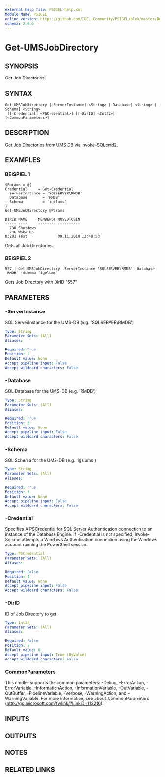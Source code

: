 ```yaml
---
external help file: PSIGEL-help.xml
Module Name: PSIGEL
online version: https://github.com/IGEL-Community/PSIGEL/blob/master/Docs/Get-UMSJobDirectory.md
schema: 2.0.0
---
```


# Get-UMSJobDirectory

## SYNOPSIS
Get Job Directories.

## SYNTAX

```
Get-UMSJobDirectory [-ServerInstance] <String> [-Database] <String> [-Schema] <String>
 [[-Credential] <PSCredential>] [[-DirID] <Int32>] [<CommonParameters>]
```

## DESCRIPTION
Get Job Directories from UMS DB via Invoke-SQLcmd2.

## EXAMPLES

### BEISPIEL 1
```
$Params = @{
Credential     = Get-Credential
  ServerInstance = 'SQLSERVER\RMDB'
  Database       = 'RMDB'
  Schema         = 'igelums'
}
Get-UMSJobDirectory @Params
```

```
DIRID NAME     MEMBEROF MOVEDTOBIN
----- ----     -------- ----------
  730 Shutdown
  736 Wake Up
85201 Test              09.11.2018 13:48:53
```

Gets all Job Directories

### BEISPIEL 2
```
557 | Get-UMSJobDirectory -ServerInstance 'SQLSERVER\RMDB' -Database 'RMDB' -Schema 'igelums'
```

Gets Job Directory with DirID "557"

## PARAMETERS

### -ServerInstance
SQL ServerInstance for the UMS-DB (e.g.
'SQLSERVER\RMDB')

```yaml
Type: String
Parameter Sets: (All)
Aliases:

Required: True
Position: 1
Default value: None
Accept pipeline input: False
Accept wildcard characters: False
```

### -Database
SQL Database for the UMS-DB (e.g.
'RMDB')

```yaml
Type: String
Parameter Sets: (All)
Aliases:

Required: True
Position: 2
Default value: None
Accept pipeline input: False
Accept wildcard characters: False
```

### -Schema
SQL Schema for the UMS-DB (e.g.
'igelums')

```yaml
Type: String
Parameter Sets: (All)
Aliases:

Required: True
Position: 3
Default value: None
Accept pipeline input: False
Accept wildcard characters: False
```

### -Credential
Specifies A PSCredential for SQL Server Authentication connection to an instance of the Database Engine.
If -Credential is not specified, Invoke-Sqlcmd attempts a Windows Authentication connection using the
Windows account running the PowerShell session.

```yaml
Type: PSCredential
Parameter Sets: (All)
Aliases:

Required: False
Position: 4
Default value: None
Accept pipeline input: False
Accept wildcard characters: False
```

### -DirID
ID of Job Directory to get

```yaml
Type: Int32
Parameter Sets: (All)
Aliases:

Required: False
Position: 5
Default value: 0
Accept pipeline input: True (ByValue)
Accept wildcard characters: False
```

### CommonParameters
This cmdlet supports the common parameters: -Debug, -ErrorAction, -ErrorVariable, -InformationAction, -InformationVariable, -OutVariable, -OutBuffer, -PipelineVariable, -Verbose, -WarningAction, and -WarningVariable. For more information, see about_CommonParameters (http://go.microsoft.com/fwlink/?LinkID=113216).

## INPUTS

## OUTPUTS

## NOTES

## RELATED LINKS
